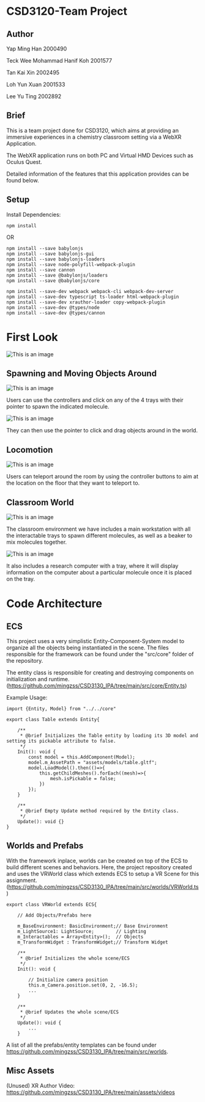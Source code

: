 # CSD3120-Team Project
 
## Author
Yap Ming Han 2000490

Teck Wee Mohammad Hanif Koh 2001577

Tan Kai Xin 2002495

Loh Yun Xuan 2001533

Lee Yu Ting 2002892

## Brief
This is a team project done for CSD3120, which aims at providing an immersive experiences in a chemistry classroom setting via a WebXR Application.

The WebXR application runs on both PC and Virtual HMD Devices such as Oculus Quest.

Detailed information of the features that this application provides can be found below.

## Setup
Install Dependencies:
```
npm install
```

OR

```
npm install --save babylonjs
npm install --save babylonjs-gui
npm install --save babylonjs-loaders
npm install --save node-polyfill-webpack-plugin
npm install --save cannon
npm install --save @babylonjs/loaders
npm install --save @babylonjs/core

npm install --save-dev webpack webpack-cli webpack-dev-server
npm install --save-dev typescript ts-loader html-webpack-plugin
npm install --save-dev xrauthor-loader copy-webpack-plugin
npm install --save-dev @types/node
npm install --save-dev @types/cannon
```

# First Look

![This is an image](public/assets/textures/preview.png)

## Spawning and Moving Objects Around

![This is an image](public/assets/textures/example1.png)

Users can use the controllers and click on any of the 4 trays with their pointer to spawn the indicated molecule.

![This is an image](public/assets/textures/example2.png)

They can then use the pointer to click and drag objects around in the world.

## Locomotion

![This is an image](public/assets/textures/example3.png)

Users can teleport around the room by using the controller buttons to aim at the location on the floor that they want to teleport to.

## Classroom World

![This is an image](public/assets/textures/example4.png)

The classroom environment we have includes a main workstation with all the interactable trays to spawn different molecules, as well as a beaker to mix molecules together.

![This is an image](public/assets/textures/example5.png)

It also includes a research computer with a tray, where it will display information on the computer about a particular molecule once it is placed on the tray.

# Code Architecture
## ECS
This project uses a very simplistic Entity-Component-System model to organize all the objects being instantiated in the scene. The files responsible for the framework can be found under the "src/core" folder of the repository.

The entity class is responsible for creating and destroying components on initialization and runtime.
(https://github.com/mingzss/CSD3130_IPA/tree/main/src/core/Entity.ts)

Example Usage:
```
import {Entity, Model} from "../../core"

export class Table extends Entity{

    /**
     * @brief Initializes the Table entity by loading its 3D model and setting its pickable attribute to false.
     */
    Init(): void {
        const model = this.AddComponent(Model);
        model.m_AssetPath = "assets/models/table.gltf";
        model.LoadModel().then(()=>{
            this.getChildMeshes().forEach((mesh)=>{
                mesh.isPickable = false;
            })
        });
    }

    /**
     * @brief Empty Update method required by the Entity class.
     */
    Update(): void {}
}
```

## Worlds and Prefabs
With the framework inplace, worlds can be created on top of the ECS to build different scenes and behaviors. Here, the project repository created and uses the VRWorld class which extends ECS to setup a VR Scene for this assignment.
(https://github.com/mingzss/CSD3130_IPA/tree/main/src/worlds/VRWorld.ts)

```
export class VRWorld extends ECS{

    // Add Objects/Prefabs here

    m_BaseEnvironment: BasicEnvironment;// Base Environment
    m_LightSource1: LightSource;        // Lighting
    m_Interactables = Array<Entity>();  // Objects
    m_TransformWidget : TransformWidget;// Transform Widget
    
    /**
     * @brief Initializes the whole scene/ECS
     */
    Init(): void {

        // Initialize camera position
        this.m_Camera.position.set(0, 2, -16.5);
        ...
    }

    /**
     * @brief Updates the whole scene/ECS
     */
    Update(): void {
        ...
    }

```

A list of all the prefabs/entity templates can be found under 
https://github.com/mingzss/CSD3130_IPA/tree/main/src/worlds.

## Misc Assets
(Unused) XR Author Video:
https://github.com/mingzss/CSD3130_IPA/tree/main/assets/videos

